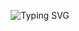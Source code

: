 <p align="center">
  <img src="https://readme-typing-svg.herokuapp.com?font=Syne&size=40&duration=2500&pause=1000&center=true&vCenter=true&width=600&height=70&lines=Salut+!+👋+I'+m+Aurélien+Moignet;Je+suis+développeur+passionné+💻" alt="Typing SVG" />
</p>
